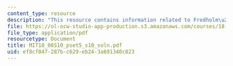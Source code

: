 ```yaml
---
content_type: resource
description: "This resource contains information related to Fredholm\u2019s alternative."
file: https://ol-ocw-studio-app-production.s3.amazonaws.com/courses/18-06-linear-algebra-spring-2010/ef8cf047287bc629eb243a691340c823_MIT18_06S10_pset5_s10_soln.pdf
file_type: application/pdf
resourcetype: Document
title: MIT18_06S10_pset5_s10_soln.pdf
uid: ef8cf047-287b-c629-eb24-3a691340c823
---
```

